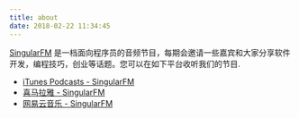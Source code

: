 ```yaml
---
title: about
date: 2018-02-22 11:34:45
---
```


[SingularFM](https://singular.fm) 是一档面向程序员的音频节目，每期会邀请一些嘉宾和大家分享软件开发，编程技巧，创业等话题。您可以在如下平台收听我们的节目.

* [iTunes Podcasts - SingularFM](https://itunes.apple.com/fm/podcast/singularfm/id1351627457?mt=2%20#iTunes)
* [喜马拉雅 - SingularFM](http://www.ximalaya.com/4051526/album/13296530/)
* [网易云音乐 - SingularFM](http://music.163.com/#/radio/526683830?userid=1379626121)
